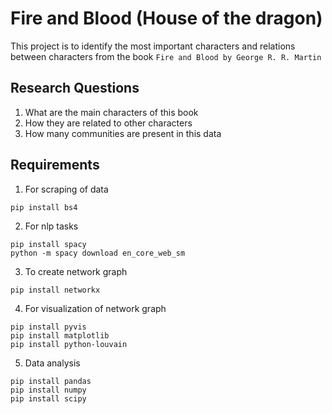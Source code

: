 # Fire and Blood (House of the dragon)

This project is to identify the most important characters and relations between characters from the book `Fire and Blood by George R. R. Martin`

## Research Questions

1. What are the main characters of this book
2. How they are related to other characters
3. How many communities are present in this data

## Requirements
1. For scraping of data
```
pip install bs4 
```
2. For nlp tasks
```
pip install spacy
python -m spacy download en_core_web_sm
```
3. To create network graph
```
pip install networkx 
```
4. For visualization of network graph
```
pip install pyvis
pip install matplotlib
pip install python-louvain
```
5. Data analysis
```
pip install pandas
pip install numpy
pip install scipy
```
